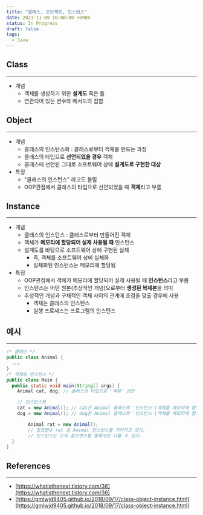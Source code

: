 ```yaml
---
title: "클래스, 오브젝트, 인스턴스"
date: 2021-11-09 10:00:00 +0900
status: In Progress
draft: false
tags:
  - Java
---
```

## Class
---
- 개념
    - 객체를 생성하기 위한 **설계도** 혹은 틀
    - 연관되어 있는 변수와 메서드의 집합

## Object
---
- 개념
    - 클래스의 인스턴스화 : 클래스로부터 객체를 만드는 과정
    - 클래스의 타입으로 **선언되었을 경우** 객체
    - 클래스에 선언된 그대로 소프트웨어 상에 **설계도로 구현한 대상**
- 특징
    - "클래스의 인스턴스" 라고도 불림
    - OOP관점에서 클래스의 타입으로 선언되었을 때 **객체**라고 부름

## Instance
---
- 개념
    - 클래스의 인스턴스 : 클래스로부터 만들어진 객체
    - 객체가 **메모리에 할당되어 실제 사용될 때** 인스턴스
    - 설계도를 바탕으로 소프트웨어 상에 구현된 실체
        - 즉, 객체를 소프트웨어 상에 실체화
        - 실체화된 인스턴스는 메모리에 할당됨
- 특징
    - OOP관점에서 객체가 메모리에 할당되어 실제 사용될 때 **인스턴스**라고 부름
    - 인스턴스는 어떤 원본(추상적인 개념)으로부터 **생성된 복제본**을 의미
    - 추성적인 개념과 구체적인 객체 사이의 관계에 초점을 맞출 경우에 사용
        - 객체는 클래스의 인스턴스
        - 실행 프로세스는 프로그램의 인스턴스

## 예시
---
```java
/* 클래스 */
public class Animal {
  ...
}
/* 객체와 인스턴스 */
public class Main {
  public static void main(String[] args) {
    Animal cat, dog; // 클래스의 타입으로 '객체' 선언

    // 인스턴스화
    cat = new Animal(); // cat은 Animal 클래스의 '인스턴스'(객체를 메모리에 할당)
    dog = new Animal(); // dog은 Animal 클래스의 '인스턴스'(객체를 메모리에 할당)

		Animal rat = new Animal();
		// 참조변수 rat 은 Animal 인스턴스를 가리키고 있다.
		// 인스턴스는 오직 참조변수를 통해서만 다룰 수 있다.
  }
}
```

## References
---
- [https://whatisthenext.tistory.com/36](https://whatisthenext.tistory.com/36)
- [https://gmlwjd9405.github.io/2018/09/17/class-object-instance.html](https://gmlwjd9405.github.io/2018/09/17/class-object-instance.html)

